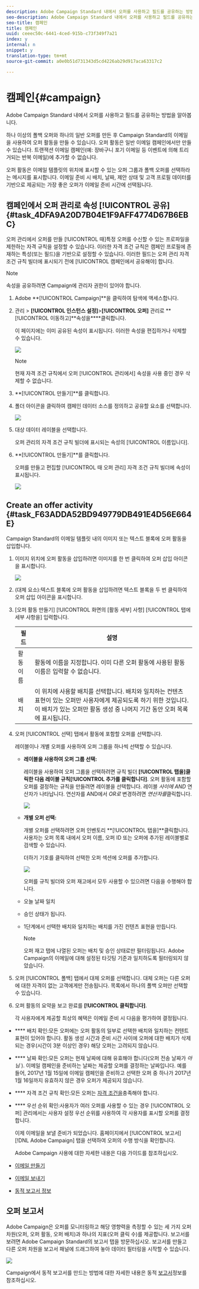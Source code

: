 ```yaml
---
description: Adobe Campaign Standard 내에서 오퍼를 사용하고 필드를 공유하는 방법을 알아봅니다.
seo-description: Adobe Campaign Standard 내에서 오퍼를 사용하고 필드를 공유하는 방법을 알아봅니다.
seo-title: 캠페인
title: 캠페인
uuid: ceeec50c-6441-4ced-915b-c73f349f7a21
index: y
internal: n
snippet: y
translation-type: tm+mt
source-git-commit: a0e0b51d731343d5cd4226ab29d917aca63317c2

---
```



# 캠페인{#campaign}

Adobe Campaign Standard 내에서 오퍼를 사용하고 필드를 공유하는 방법을 알아봅니다.

하나 이상의 폴백 오퍼와 하나의 일반 오퍼를 만든 후 Campaign Standard의 이메일을 사용하여 오퍼 활동을 만들 수 있습니다. 오퍼 활동은 일반 이메일 캠페인에서만 만들 수 있습니다. 트랜잭션 이메일 캠페인(예: 장바구니 포기 이메일 등 이벤트에 의해 트리거되는 반복 이메일)에 추가할 수 없습니다.

오퍼 활동은 이메일 템플릿의 위치에 표시할 수 있는 오퍼 그룹과 폴백 오퍼를 선택하라는 메시지를 표시합니다. 이메일 준비 시 배치, 날짜, 제안 상태 및 고객 프로필 데이터를 기반으로 제공되는 가장 좋은 오퍼가 이메일 준비 시간에 선택됩니다.

## 캠페인에서 오퍼 관리로 속성 [!UICONTROL 공유]{#task_4DFA9A20D7B04E1F9AFF4774D67B6EBC}

오퍼 관리에서 오퍼를 만들 [!UICONTROL 때]특정 오퍼를 수신할 수 있는 프로파일을 제한하는 자격 규칙을 설정할 수 있습니다. 이러한 자격 조건 규칙은 캠페인 프로필에 존재하는 특성(또는 필드)을 기반으로 설정할 수 있습니다. 이러한 필드는 오퍼 관리 자격 조건 규칙 빌더에 표시되기 전에 [!UICONTROL 캠페인에서 공유해야] 합니다.

>[!NOTE]
>
>속성을 공유하려면 Campaign에 관리자 권한이 있어야 합니다.

1. Adobe **[!UICONTROL Campaign]**을 클릭하여 탐색에 액세스합니다.
1. 관리 > **[!UICONTROL 인스턴스 설정]**>**[!UICONTROL &#x200B;오퍼]** 관리로 **[!UICONTROL 이동하고]**속성을****클릭합니다.

   이 페이지에는 이미 공유된 속성이 표시됩니다. 이러한 속성을 편집하거나 삭제할 수 있습니다.

   ![](assets/campaign-share5.png)

   >[!NOTE]
   >
   >현재 자격 조건 규칙에서 오퍼 [!UICONTROL 관리에서] 속성을 사용 중인 경우 삭제할 수 없습니다.

1. **[!UICONTROL 만들기]**를 클릭합니다.

1. 폴더 아이콘을 클릭하여 캠페인 데이터 소스를 정의하고 공유할 요소를 선택합니다.

   ![](assets/campaign-share7.png)

1. 대상 데이터 레이블을 선택합니다.

   오퍼 관리의 자격 조건 규칙 빌더에 표시되는 속성의 [!UICONTROL 이름입니다].

1. **[!UICONTROL 만들기]**를 클릭합니다.

   오퍼를 만들고 편집할 [!UICONTROL 때 오퍼 관리] 자격 조건 규칙 빌더에 속성이 표시됩니다.

   ![](assets/campaign-share2.png)

## Create an offer activity {#task_F63ADDA52BD949779DB491E4D56E664E}

Campaign Standard의 이메일 템플릿 내의 이미지 또는 텍스트 블록에 오퍼 활동을 삽입합니다.

1. 이미지 위치에 오퍼 활동을 삽입하려면 이미지를 한 번 클릭하여 오퍼 삽입 아이콘을 표시합니다.

   ![](assets/insert-offer-activity.png)

1. (대체 요소):텍스트 블록에 오퍼 활동을 삽입하려면 텍스트 블록을 두 번 클릭하여 오퍼 삽입 아이콘을 표시합니다.

1. [오퍼 활동 만들기] [!UICONTROL 화면의 [활동 세부] 사항] [!UICONTROL 탭에 세부 사항을] 입력합니다.

   | 필드 | 설명 |
   |---|---|
   | 활동 이름 | 활동에 이름을 지정합니다. 이미 다른 오퍼 활동에 사용된 활동 이름은 입력할 수 없습니다. |
   | 배치 | 이 위치에 사용할 배치를 선택합니다. 배치와 일치하는 컨텐츠 표현이 있는 오퍼만 사용자에게 제공되도록 하기 위한 것입니다. 이 배치가 있는 오퍼만 활동 생성 중 나머지 기간 동안 오퍼 목록에 표시됩니다. |

1. 오퍼 [!UICONTROL 선택] 탭에서 활동에 포함할 오퍼를 선택합니다.

   레이블이나 개별 오퍼를 사용하여 오퍼 그룹을 하나씩 선택할 수 있습니다.

   * **레이블을 사용하여 오퍼 그룹 선택:**

      레이블을 사용하여 오퍼 그룹을 선택하려면 규칙 빌더 **[!UICONTROL 탭을]**클릭한 다음 레이블 규칙**[!UICONTROL &#x200B;추가를 클릭합니다]**. 오퍼 활동에 포함할 오퍼를 결정하는 규칙을 만들려면 레이블을 선택합니다. 레이블 _사이에 AND_ 연산자가 나타납니다. 연산자를 AND에서 _OR로_ 변경하려면 _연산자를_&#x200B;클릭합니다.

      ![](assets/offer-actvity-rule-builder.png)

   * **개별 오퍼 선택:**

      개별 오퍼를 선택하려면 오퍼 인벤토리 **[!UICONTROL 탭을]**클릭합니다. 사용자는 오퍼 목록 내에서 오퍼 이름, 오퍼 ID 또는 오퍼에 추가된 레이블별로 검색할 수 있습니다.

      더하기 기호를 클릭하여 선택한 오퍼 섹션에 오퍼를 추가합니다.

      ![](assets/create-offer2.png)

      오퍼를 규칙 빌더와 오퍼 재고에서 모두 사용할 수 있으려면 다음을 수행해야 합니다.

   * 오늘 날짜 일치
   * 승인 상태가 됩니다.
   * 1단계에서 선택한 배치와 일치하는 배치를 가진 컨텐츠 표현을 만듭니다.

      >[!NOTE]
      >
      >오퍼 재고 탭에 나열된 오퍼는 배치 및 승인 상태로만 필터링됩니다. Adobe Campaign의 이메일에 대해 설정된 타깃팅 기준과 일치하도록 필터링되지 않았습니다.

1. 오퍼 [!UICONTROL 폴백] 탭에서 대체 오퍼를 선택합니다. 대체 오퍼는 다른 오퍼에 대한 자격이 없는 고객에게만 전송됩니다. 목록에서 하나의 폴백 오퍼만 선택할 수 있습니다.
1. 오퍼 활동의 요약을 보고 완료를 **[!UICONTROL 클릭합니다]**.

   각 사용자에게 제공할 최상의 혜택은 이메일 준비 시 다음을 평가하여 결정됩니다.

* **** 배치 확인:모든 오퍼에는 오퍼 활동의 일부로 선택한 배치와 일치하는 컨텐트 표현이 있어야 합니다. 활동 생성 시간과 준비 시간 사이에 오퍼에 대한 배치가 삭제되는 경우(시간이 3분 이상인 경우) 해당 오퍼는 고려되지 않습니다.
* **** 날짜 확인:모든 오퍼는 현재 날짜에 대해 유효해야 합니다(오퍼 전송 날짜가 _아님_ ). 이메일 캠페인을 준비하는 날짜는 제공할 오퍼를 결정하는 날짜입니다. 예를 들어, 2017년 1월 15일에 이메일 캠페인을 준비하고 선택한 오퍼 중 하나가 2017년 1월 16일까지 유효하지 않은 경우 오퍼가 제공되지 않습니다.

* **** 자격 조건 규칙 확인:모든 오퍼는 [자격 조건을](offers.md)충족해야 합니다.

* **** 우선 순위 확인:사용자가 여러 오퍼를 사용할 수 있는 경우 [!UICONTROL 오퍼] 관리에서는 사용자 설정 우선 순위를 사용하여 각 사용자를 표시할 오퍼를 결정합니다.

   이제 이메일을 보낼 준비가 되었습니다. 홈페이지에서 [!UICONTROL 보고서] [!DNL Adobe Campaign] 탭을 선택하여 오퍼의 수행 방식을 확인합니다.

   Adobe Campaign 사용에 대한 자세한 내용은 다음 가이드를 참조하십시오.

* [이메일 만들기](https://docs.campaign.adobe.com/doc/standard/en/CHA_Email_messages_Creating_an_email.html)
* [이메일 보내기](https://docs.adobe.com/content/help/en/campaign-standard/using/testing-and-sending/about-sending-messages-with-campaign.html)
* [동적 보고서 정보](https://docs.campaign.adobe.com/doc/standard/en/RPT_About_reporting_About_dynamic_reports.html)

## 오퍼 보고서

Adobe Campaign은 오퍼를 모니터링하고 해당 영향력을 측정할 수 있는 세 가지 오퍼 차원(오퍼, 오퍼 활동, 오퍼 배치)과 하나의 지표(오퍼 클릭 수)를 제공합니다. 보고서를 보려면 Adobe Campaign Standard의 보고서 탭을 방문하십시오. 보고서를 만들고 다른 오퍼 차원을 보고서 패널에 드래그하여 놓아 데이터 필터링을 시작할 수 있습니다.

![](assets/offers-reports.png)

Campaign에서 동적 보고서를 만드는 방법에 대한 자세한 내용은 동적 [보고서](https://docs.campaign.adobe.com/doc/standard/en/RPT_About_reporting_About_dynamic_reports.html)정보를 참조하십시오.